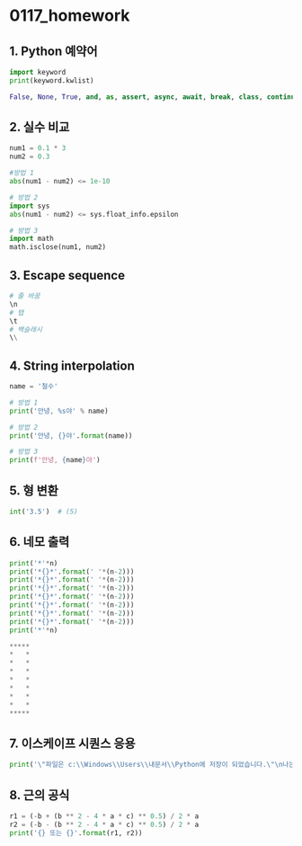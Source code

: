 # 0117_homework



## 1. Python 예약어

```python
import keyword
print(keyword.kwlist)
```

```python
False, None, True, and, as, assert, async, await, break, class, continue, def, del, elif, else, except, finally, for, from, global, if, import, in, is, lambda, nonlocal, not, or, pass, raise, return, try, while, with, yield
```

## 2. 실수 비교

```python
num1 = 0.1 * 3
num2 = 0.3

#방법 1
abs(num1 - num2) <= 1e-10

# 방법 2
import sys
abs(num1 - num2) <= sys.float_info.epsilon

# 방법 3
import math
math.isclose(num1, num2)

```

## 3. Escape sequence

```python
# 줄 바꿈
\n
# 탭
\t
# 백슬래시
\\
```

## 4. String interpolation

```python
name = '철수'

# 방법 1
print('안녕, %s야' % name)

# 방법 2
print('안녕, {}야'.format(name))

# 방법 3
print(f'안녕, {name}야')
```

## 5. 형 변환

```python
int('3.5')	# (5)
```

## 6. 네모 출력

```python
print('*'*n)
print('*{}*'.format(' '*(n-2)))
print('*{}*'.format(' '*(n-2)))
print('*{}*'.format(' '*(n-2)))
print('*{}*'.format(' '*(n-2)))
print('*{}*'.format(' '*(n-2)))
print('*{}*'.format(' '*(n-2)))
print('*{}*'.format(' '*(n-2)))
print('*'*n)
```

```python
*****
*   *
*   *
*   *
*   *
*   *
*   *
*   *
*****
```

## 7. 이스케이프 시퀀스 응용

```python
print('\"파일은 c:\\Windows\\Users\\내문서\\Python에 저장이 되었습니다.\"\n나는 생각했다. \'cd를 써서 git bash로 들어가 봐야지.\'')
```

## 8. 근의 공식

```python
r1 = (-b + (b ** 2 - 4 * a * c) ** 0.5) / 2 * a
r2 = (-b - (b ** 2 - 4 * a * c) ** 0.5) / 2 * a
print('{} 또는 {}'.format(r1, r2))
```


